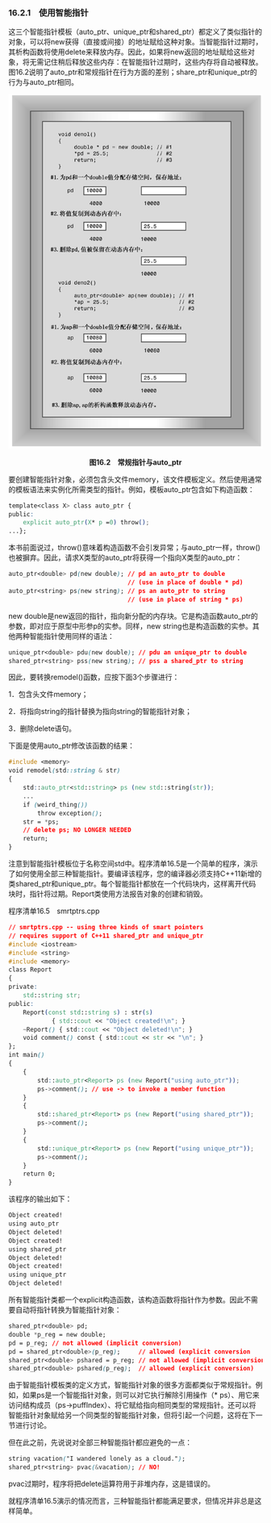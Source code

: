 ### 16.2.1　使用智能指针

这三个智能指针模板（auto_ptr、unique_ptr和shared_ptr）都定义了类似指针的对象，可以将new获得（直接或间接）的地址赋给这种对象。当智能指针过期时，其析构函数将使用delete来释放内存。因此，如果将new返回的地址赋给这些对象，将无需记住稍后释放这些内存：在智能指针过期时，这些内存将自动被释放。图16.2说明了auto_ptr和常规指针在行为方面的差别；share_ptr和unique_ptr的行为与auto_ptr相同。

![92.png](../images/92.png)
<center class="my_markdown"><b class="my_markdown">图16.2　常规指针与auto_ptr</b></center>

要创建智能指针对象，必须包含头文件memory，该文件模板定义。然后使用通常的模板语法来实例化所需类型的指针。例如，模板auto_ptr包含如下构造函数：

```css
template<class X> class auto_ptr {
public:
    explicit auto_ptr(X* p =0) throw();
...};
```

本书前面说过，throw()意味着构造函数不会引发异常；与auto_ptr一样，throw()也被摒弃。因此，请求X类型的auto_ptr将获得一个指向X类型的auto_ptr：

```css
auto_ptr<double> pd(new double); // pd an auto_ptr to double
                                 // (use in place of double * pd)
auto_ptr<string> ps(new string); // ps an auto_ptr to string
                                 // (use in place of string * ps)
```

new double是new返回的指针，指向新分配的内存块。它是构造函数auto_ptr<double>的参数，即对应于原型中形参p的实参。同样，new string也是构造函数的实参。其他两种智能指针使用同样的语法：

```css
unique_ptr<double> pdu(new double); // pdu an unique_ptr to double
shared_ptr<string> pss(new string); // pss a shared_ptr to string
```

因此，要转换remodel()函数，应按下面3个步骤进行：

1．包含头文件memory；

2．将指向string的指针替换为指向string的智能指针对象；

3．删除delete语句。

下面是使用auto_ptr修改该函数的结果：

```css
#include <memory>
void remodel(std::string & str)
{
    std::auto_ptr<std::string> ps (new std::string(str));
    ...
    if (weird_thing())
        throw exception();
    str = *ps;
    // delete ps; NO LONGER NEEDED
    return;
}
```

注意到智能指针模板位于名称空间std中。程序清单16.5是一个简单的程序，演示了如何使用全部三种智能指针。要编译该程序，您的编译器必须支持C++11新增的类shared_ptr和unique_ptr。每个智能指针都放在一个代码块内，这样离开代码块时，指针将过期。Report类使用方法报告对象的创建和销毁。

程序清单16.5　smrtptrs.cpp

```css
// smrtptrs.cpp -- using three kinds of smart pointers
// requires support of C++11 shared_ptr and unique_ptr
#include <iostream>
#include <string>
#include <memory>
class Report
{
private:
    std::string str;
public:
    Report(const std::string s) : str(s)
            { std::cout << "Object created!\n"; }
    ~Report() { std::cout << "Object deleted!\n"; }
    void comment() const { std::cout << str << "\n"; }
};
int main()
{
    {
        std::auto_ptr<Report> ps (new Report("using auto_ptr"));
        ps->comment(); // use -> to invoke a member function
    }
    {
        std::shared_ptr<Report> ps (new Report("using shared_ptr"));
        ps->comment();
    }
    {
        std::unique_ptr<Report> ps (new Report("using unique_ptr"));
        ps->comment();
    }
    return 0;
}
```

该程序的输出如下：

```css
Object created!
using auto_ptr
Object deleted!
Object created!
using shared_ptr
Object deleted!
Object created!
using unique_ptr
Object deleted!
```

所有智能指针类都一个explicit构造函数，该构造函数将指针作为参数。因此不需要自动将指针转换为智能指针对象：

```css
shared_ptr<double> pd;
double *p_reg = new double;
pd = p_reg; // not allowed (implicit conversion)
pd = shared_ptr<double>(p_reg);     // allowed (explicit conversion
shared_ptr<double> pshared = p_reg; // not allowed (implicit conversion)
shared_ptr<double> pshared(p_reg);  // allowed (explicit conversion)
```

由于智能指针模板类的定义方式，智能指针对象的很多方面都类似于常规指针。例如，如果ps是一个智能指针对象，则可以对它执行解除引用操作（* ps）、用它来访问结构成员（ps->puffIndex）、将它赋给指向相同类型的常规指针。还可以将智能指针对象赋给另一个同类型的智能指针对象，但将引起一个问题，这将在下一节进行讨论。

但在此之前，先说说对全部三种智能指针都应避免的一点：

```css
string vacation("I wandered lonely as a cloud.");
shared_ptr<string> pvac(&vacation); // NO!
```

pvac过期时，程序将把delete运算符用于非堆内存，这是错误的。

就程序清单16.5演示的情况而言，三种智能指针都能满足要求，但情况并非总是这样简单。

